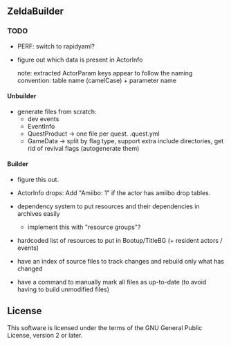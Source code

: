 ## ZeldaBuilder

### TODO

* PERF: switch to rapidyaml?
* figure out which data is present in ActorInfo

  note: extracted ActorParam keys appear to follow the naming convention: table name (camelCase) + parameter name

#### Unbuilder
* generate files from scratch:
  * dev events
  * EventInfo
  * QuestProduct -> one file per quest. .quest.yml
  * GameData -> split by flag type, support extra include directories, get rid of revival flags (autogenerate them)

#### Builder
* figure this out.

* ActorInfo drops: Add "Amiibo: 1" if the actor has amiibo drop tables.
* dependency system to put resources and their dependencies in archives easily
    * implement this with "resource groups"?
* hardcoded list of resources to put in Bootup/TitleBG (+ resident actors / events)
* have an index of source files to track changes and rebuild only what has changed
* have a command to manually mark all files as up-to-date (to avoid having to build unmodified files)

## License

This software is licensed under the terms of the GNU General Public License, version 2 or later.
